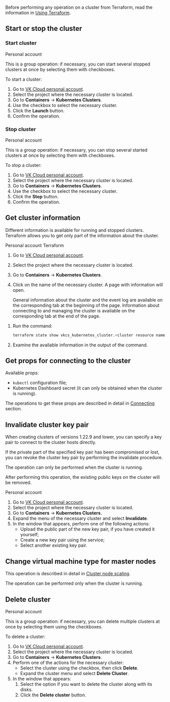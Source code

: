 <warn>

Before performing any operation on a cluster from Terraform, read the information in [Using Terraform](../helpers/terraform-howto#features-of-using-terraform-to-manage-the-container-service).

</warn>

## Start or stop the cluster

### Start cluster

<tabs>
<tablist>
<tab>Personal account</tab>
</tablist>
<tabpanel>

This is a group operation: if necessary, you can start several stopped clusters at once by selecting them with checkboxes.

To start a cluster:

1. Go to [VK Cloud personal account](https://mcs.mail.ru/app/).
1. Select the project where the necessary cluster is located.
1. Go to **Containers** → **Kubernetes Clusters**.
1. Use the checkbox to select the necessary cluster.
1. Click the **Launch** button.
1. Confirm the operation.

</tabpanel>
</tabs>

### Stop cluster

<tabs>
<tablist>
<tab>Personal account</tab>
</tablist>
<tabpanel>

This is a group operation: if necessary, you can stop several started clusters at once by selecting them with checkboxes.

To stop a cluster:

1. Go to [VK Cloud personal account](https://mcs.mail.ru/app/).
1. Select the project where the necessary cluster is located.
1. Go to **Containers** → **Kubernetes Clusters**.
1. Use the checkbox to select the necessary cluster.
1. Click the **Stop** button.
1. Confirm the operation.

</tabpanel>
</tabs>

## Get cluster information

Different information is available for running and stopped clusters. Terraform allows you to get only part of the information about the cluster.

<tabs>
<tablist>
<tab>Personal account</tab>
<tab>Terraform</tab>
</tablist>
<tabpanel>

1. Go to [VK Cloud personal account](https://mcs.mail.ru/app/).
1. Select the project where the necessary cluster is located.
1. Go to **Containers** → **Kubernetes Clusters**.
1. Click on the name of the necessary cluster. A page with information will open.

   General information about the cluster and the event log are available on the corresponding tab at the beginning of the page. Information about connecting to and managing the cluster is available on the corresponding tab at the end of the page.

</tabpanel>
<tabpanel>

1. Run the command:

   ```bash
   terraform state show vkcs_kubernetes_cluster.<cluster resource name in the Terraform configuration file>
   ```

1. Examine the available information in the output of the command.

</tabpanel>
</tabs>

## Get props for connecting to the cluster

Available props:

- `kubectl` configuration file;
- Kubernetes Dashboard secret (it can only be obtained when the cluster is running).

The operations to get these props are described in detail in [Connecting](../../connect/) section.

## Invalidate cluster key pair

When creating clusters of versions 1.22.9 and lower, you can specify a key pair to connect to the cluster hosts directly.

If the private part of the specified key pair has been compromised or lost, you can revoke the cluster key pair by performing the invalidate procedure.

The operation can only be performed when the cluster is running.

<warn>

After performing this operation, the existing public keys on the cluster will be removed.

</warn>

<tabs>
<tablist>
<tab>Personal account</tab>
</tablist>
<tabpanel>

1. Go to [VK Cloud personal account](https://mcs.mail.ru/app/).
1. Select the project where the necessary cluster is located.
1. Go to **Containers** → **Kubernetes Clusters**.
1. Expand the menu of the necessary cluster and select **Invalidate**.
1. In the window that appears, perform one of the following actions:
   - Upload the public part of the new key pair, if you have created it yourself;
   - Create a new key pair using the service;
   - Select another existing key pair.

</tabpanel>
</tabs>

## Change virtual machine type for master nodes

This operation is described in detail in [Cluster node scaling](../scale/).

The operation can be performed only when the cluster is running.

## Delete cluster

<tabs>
<tablist>
<tab>Personal account</tab>
</tablist>
<tabpanel>

This is a group operation: if necessary, you can delete multiple clusters at once by selecting them using the checkboxes.

To delete a cluster:

1. Go to [VK Cloud personal account](https://mcs.mail.ru/app/).
1. Select the project where the necessary cluster is located.
1. Go to **Containers** → **Kubernetes Clusters**.
1. Perform one of the actions for the necessary cluster:
   - Select the cluster using the checkbox, then click **Delete**.
   - Expand the cluster menu and select **Delete Cluster**.
1. In the window that appears:
   1. Select the option if you want to delete the cluster along with its disks.
   1. Click the **Delete cluster** button.

</tabpanel>
</tabs>
